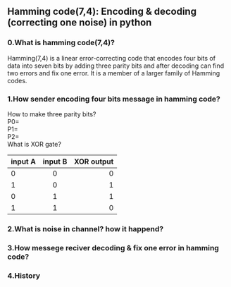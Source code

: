 ## Hamming code(7,4): Encoding & decoding (correcting one noise) in python
### 0.What is hamming code(7,4)?
 Hamming(7,4) is a linear error-correcting code that encodes four bits of data into seven bits by adding three parity bits and after decoding can find two errors and fix one error. It is a member of a larger family of Hamming codes.
 ### 1.How sender encoding four bits message in hamming code?
 How to make three parity bits?\
 P0=\
 P1=\
 P2= \
 What is XOR gate?
 
| input A| input B  | XOR output  |
| ---|:--:| -:|
| 0  | 0 | 0 |
| 1  | 0  | 1 |
| 0  | 1 | 1 |
| 1  | 1  | 0 |
 ### 2.What is noise in channel? how it happend?
 ### 3.How messege reciver decoding & fix one error in hamming code?
 ### 4.History

